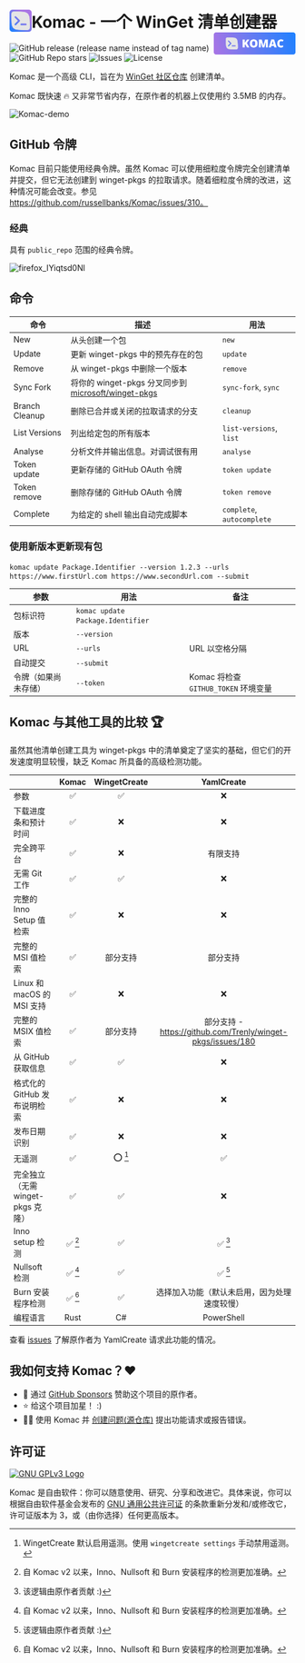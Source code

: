 <h1><img src="assets/logo.svg" align="left" height="39" alt="Komac logo">Komac - 一个 WinGet 清单创建器 <img src="assets/banner.svg" align="right" height="39" alt="Komac banner"></h1>

![GitHub release (release name instead of tag name)](https://img.shields.io/github/v/release/russellbanks/komac)
![GitHub Repo stars](https://img.shields.io/github/stars/russellbanks/komac)
![Issues](https://img.shields.io/github/issues/russellbanks/Komac)
![License](https://img.shields.io/github/license/russellbanks/Komac)

Komac 是一个高级 CLI，旨在为 [WinGet 社区仓库](https://github.com/microsoft/winget-pkgs) 创建清单。

Komac 既快速 🔥 又非常节省内存，在原作者的机器上仅使用约 3.5MB 的内存。

![Komac-demo](assets/demo.gif)

<!--
## 安装

Komac 是跨平台的，提供了适用于 Windows、Linux 和 macOS 的二进制文件。

### 所有平台

如果你已经安装了 cargo，你可以为任何平台编译 Rust

```bash
cargo install --locked komac
```

Komac 还支持 [cargo-binstall](https://github.com/cargo-bins/cargo-binstall)：

```bash
cargo binstall komac
```

#### Nightly

每次提交都会构建的 Nightly 版本可在 [这里](https://github.com/russellbanks/Komac/releases/tag/nightly) 获取。这些版本对于调试或获取最新功能和修复非常有用。

### Windows

可以从 [releases](https://github.com/russellbanks/Komac/releases) 获取便携式 EXE 和安装程序。

#### WinGet

```bash
winget install komac
```

#### Scoop

```bash
scoop install komac
```

### Linux

可以从 [releases](https://github.com/russellbanks/Komac/releases) 获取便携式二进制文件。还提供了 Debian (`.deb`) 和 Red Hat (`.rpm`) 安装程序。

### macOS

可以从 [releases](https://github.com/russellbanks/Komac/releases) 获取 macOS 的便携式二进制文件。

#### Homebrew

```bash
brew install russellbanks/tap/komac
```-->

## GitHub 令牌

Komac 目前只能使用经典令牌。虽然 Komac 可以使用细粒度令牌完全创建清单并提交，但它无法创建到 winget-pkgs 的拉取请求。随着细粒度令牌的改进，这种情况可能会改变。参见 https://github.com/russellbanks/Komac/issues/310。

### 经典

具有 `public_repo` 范围的经典令牌。

![firefox_IYiqtsd0Nl](https://github.com/russellbanks/Komac/assets/74878137/fbe4472e-dc53-4caf-ad2b-3bef75c47b07)

## 命令

| 命令            | 描述                                                                                               | 用法                      |
|-----------------|----------------------------------------------------------------------------------------------------|---------------------------|
| New             | 从头创建一个包                                                                                     | `new`                     |
| Update          | 更新 winget-pkgs 中的预先存在的包                                                                  | `update`                  |
| Remove          | 从 winget-pkgs 中删除一个版本                                                                      | `remove`                  |
| Sync Fork       | 将你的 winget-pkgs 分叉同步到 [microsoft/winget-pkgs](https://github.com/microsoft/winget-pkgs)    | `sync-fork`, `sync`       |
| Branch Cleanup  | 删除已合并或关闭的拉取请求的分支                                                                   | `cleanup`                 |
| List Versions   | 列出给定包的所有版本                                                                               | `list-versions`, `list`   |
| Analyse         | 分析文件并输出信息。对调试很有用                                                                   | `analyse`                 |
| Token update    | 更新存储的 GitHub OAuth 令牌                                                                       | `token update`            |
| Token remove    | 删除存储的 GitHub OAuth 令牌                                                                       | `token remove`            |
| Complete        | 为给定的 shell 输出自动完成脚本                                                                   | `complete`, `autocomplete`|

### 使用新版本更新现有包

```
komac update Package.Identifier --version 1.2.3 --urls https://www.firstUrl.com https://www.secondUrl.com --submit
```

| 参数                                | 用法                               | 备注                                                      |
|-------------------------------------|------------------------------------|-----------------------------------------------------------|
| 包标识符                            | `komac update Package.Identifier`  |                                                           |
| 版本                                | `--version`                        |                                                           |
| URL                                 | `--urls`                           | URL 以空格分隔                                            |
| 自动提交                            | `--submit`                         |                                                           |
| 令牌（如果尚未存储）                | `--token`                          | Komac 将检查 `GITHUB_TOKEN` 环境变量                      |

## Komac 与其他工具的比较 🏆

虽然其他清单创建工具为 winget-pkgs 中的清单奠定了坚实的基础，但它们的开发速度明显较慢，缺乏 Komac 所具备的高级检测功能。

|                                          | Komac  | WingetCreate |                           YamlCreate                           |
|------------------------------------------|:------:|:------------:|:--------------------------------------------------------------:|
| 参数                                     |   ✅    |      ✅       |                               ❌                                |
| 下载进度条和预计时间                     |   ✅    |      ❌       |                               ❌                                |
| 完全跨平台                               |   ✅    |      ❌       |                            有限支持                            |
| 无需 Git 工作                            |   ✅    |      ✅       |                               ❌                                |
| 完整的 Inno Setup 值检索                 |   ✅    |      ❌       |                               ❌                                |
| 完整的 MSI 值检索                        |   ✅    |   部分支持   |                            部分支持                            |
| Linux 和 macOS 的 MSI 支持               |   ✅    |      ❌       |                               ❌                                |
| 完整的 MSIX 值检索                       |   ✅    |   部分支持   |   部分支持 - https://github.com/Trenly/winget-pkgs/issues/180   |
| 从 GitHub 获取信息                       |   ✅    |      ✅       |                               ❌                                |
| 格式化的 GitHub 发布说明检索             |   ✅    |      ❌       |                               ❌                                |
| 发布日期识别                             |   ✅    |      ❌       |                               ❌                                |
| 无遥测                                   |   ✅    |    ⭕ [^1]    |                               ✅                                |
| 完全独立（无需 winget-pkgs 克隆）        |   ✅    |      ✅       |                               ❌                                |
| Inno setup 检测                          | ✅ [^2] |      ✅       |                             ✅ [^3]                             |
| Nullsoft 检测                            | ✅ [^2] |      ✅       |                             ✅ [^3]                             |
| Burn 安装程序检测                        | ✅ [^2] |      ✅       | 选择加入功能（默认未启用，因为处理速度较慢）                   |
| 编程语言                                 |  Rust  |      C#      |                           PowerShell                           |

[^1]: WingetCreate 默认启用遥测。使用 `wingetcreate settings` 手动禁用遥测。
[^2]: 自 Komac v2 以来，Inno、Nullsoft 和 Burn 安装程序的检测更加准确。
[^3]: 该逻辑由原作者贡献 :)

查看 [issues](https://github.com/Trenly/winget-pkgs/issues?q=is:issue+author:russellbanks) 了解原作者为 YamlCreate 请求此功能的情况。

## 我如何支持 Komac？❤️

- 🤝 通过 [GitHub Sponsors](https://github.com/sponsors/russellbanks) 赞助这个项目的原作者。
- ⭐ 给这个项目加星！ :)
- 🧑‍💻 使用 Komac 并 [创建问题(源仓库)](https://github.com/russellbanks/Komac/issues/new) 提出功能请求或报告错误。

<!--## Star 历史 ⭐

<a href="https://star-history.com/#russellbanks/Komac&Date">
  <picture>
    <source media="(prefers-color-scheme: dark)" srcset="https://api.star-history.com/svg?repos=russellbanks/Komac&type=Date&theme=dark" />
    <source media="(prefers-color-scheme: light)" srcset="https://api.star-history.com/svg?repos=russellbanks/Komac&type=Date" />
    <img alt="Star History Chart" src="https://api.star-history.com/svg?repos=russellbanks/Komac&type=Date" />
  </picture>
</a>-->

## 许可证

[![GNU GPLv3 Logo](https://www.gnu.org/graphics/gplv3-127x51.png)](http://www.gnu.org/licenses/gpl-3.0.en.html)

Komac 是自由软件：你可以随意使用、研究、分享和改进它。具体来说，你可以根据自由软件基金会发布的 [GNU 通用公共许可证](http://www.gnu.org/licenses/gpl-3.0.en.html) 的条款重新分发和/或修改它，许可证版本为 3，或（由你选择）任何更高版本。
